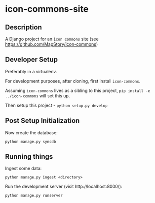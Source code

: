 icon-commons-site
=================

## Description

A Django project for an `icon commons` site (see https://github.com/MapStory/icon-commons)

## Developer Setup

Preferably in a virtualenv.

For development purposes, after cloning, first install `icon-commons`.

Assuming `icon-commons` lives as a sibling to this project, `pip install -e ../icon-commons` will set this up.

Then setup this project - `python setup.py develop`

## Post Setup Initialization

Now create the database:

`python manage.py syncdb`

## Running things

Ingest some data:

`python manage.py ingest <directory>`

Run the development server (visit http://localhost:8000/):

`python manage.py runserver`

